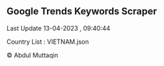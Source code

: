 

## Google Trends Keywords Scraper 
 
Last Update 13-04-2023 , 09:40:44

Country List :
VIETNAM.json



© Abdul Muttaqin 
